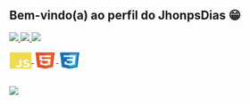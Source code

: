 ## Bem-vindo(a) ao perfil do JhonpsDias 😁

 <div>
   <a href="https://github.com/JhonsDias">
   <img height="180em" src="https://github-readme-stats.vercel.app/api?username=JhonpsDias Bem-vindo(a) ao perfil do JhonpsDias 😁

 <div>
   <a href="https://github.com/JhonpsDias">
   <img height="180em" src="https://github-readme-stats.vercel.app/api?username=JhonpsDias&show_icons=true&theme=tokyonight&include_all_commits=true&count_private=true"/>
   <img height="180em" src="https://github-readme-stats.vercel.app/api/top-langs/?username=JhonpsDias&layout=compact&langs_count=6&theme=tokyonight"/>
</div>
    
<div style="display: inline_block"><br>
  <img align="center" alt="Js" height="30" width="40" src="https://raw.githubusercontent.com/devicons/devicon/master/icons/javascript/javascript-plain.svg">
  <img align="center" alt="HTML" height="30" width="40" src="https://raw.githubusercontent.com/devicons/devicon/master/icons/html5/html5-original.svg">
  <img align="center" alt="CSS" height="30" width="40" src="https://raw.githubusercontent.com/devicons/devicon/master/icons/css3/css3-original.svg">
</div>
 
<br>
 
<div> 

  <a href = "jpdiascastro1234@gmail.com"><img src="https://img.shields.io/badge/-Gmail-%23333?style=for-the-badge&logo=gmail&logoColor=white" target="_blank"></a>
